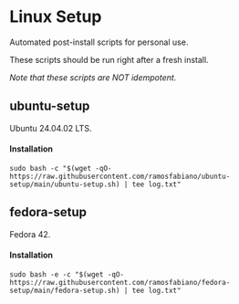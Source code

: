 # Linux Setup

Automated post-install scripts for personal use.

These scripts should be run right after a fresh install.

*Note that these scripts are NOT idempotent.*

## ubuntu-setup
  
Ubuntu 24.04.02 LTS.

#### Installation

`sudo bash -c "$(wget -qO- https://raw.githubusercontent.com/ramosfabiano/ubuntu-setup/main/ubuntu-setup.sh) | tee log.txt"`


## fedora-setup
  
Fedora 42.

#### Installation

`sudo bash -e -c "$(wget -qO- https://raw.githubusercontent.com/ramosfabiano/fedora-setup/main/fedora-setup.sh) | tee log.txt"`
